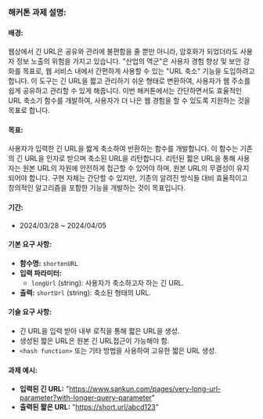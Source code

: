 ### 해커톤 과제 설명:
#### 배경:

웹상에서 긴 URL은 공유와 관리에 불편함을 줄 뿐만 아니라, 암호화가 되었더라도 사용자 정보 노출의 위험을 가지고 있습니다. "산업의 역군"은 사용자 경험 향상 및 보안 강화를 목표로, 웹 서비스 내에서 간편하게 사용할 수 있는 "URL 축소" 기능을 도입하려고 합니다. 이 도구는 긴 URL을 짧고 관리하기 쉬운 형태로 변환하여, 사용자가 웹 주소를 쉽게 공유하고 관리할 수 있게 해줍니다. 이번 해커톤에서는 간단하면서도 효율적인 URL 축소기 함수를 개발하여, 사용자가 더 나은 웹 경험을 할 수 있도록 지원하는 것을 목표로 합니다.

#### 목표:

사용자가 입력한 긴 URL을 짧게 축소하여 반환하는 함수를 개발합니다. 이 함수는 기존의 긴 URL을 인자로 받으며 축소된 URL을 리턴합니다. 리턴된 짧은 URL을 통해 사용자는 원본 URL의 자원에 안전하게 접근할 수 있어야 하며, 원본 URL의 무결성이 유지되어야 합니다. 구현 자체는 간단할 수 있지만, 기존의 알려진 방식들 대비 효율적이고 창의적인 알고리즘을 포함한 기능을 개발하는 것이 목표입니다.

#### 기간:

- 2024/03/28 ~ 2024/04/05

#### 기본 요구 사항:

- **함수명:** `shortenURL`
- **입력 파라미터:**
    - `longUrl` (string): 사용자가 축소하고자 하는 긴 URL.
- **출력:** `shortUrl` (string): 축소된 형태의 URL.

#### 기술 요구 사항:

- 긴 URL을 입력 받아 내부 로직을 통해 짧은 URL을 생성.
- 생성된 짧은 URL은 원본 긴 URL접근이 가능해야 함.
- `<hash function>` 또는 기타 방법을 사용하여 고유한 짧은 URL 생성.

#### 과제 예시:

- **입력된 긴 URL:** "https://www.sankun.com/pages/very-long-url-parameter?with-longer-query-parameter"
- **출력된 짧은 URL:** "https://short.url/abcd123"